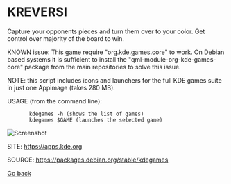 # KREVERSI

 Capture your opponents pieces and turn them over to your
 color. Get control over majority of the board to win.
 
 KNOWN issue:
 This game require "org.kde.games.core" to work. 
 On Debian based systems it is sufficient to install the 
 "qml-module-org-kde-games-core" package from the main
 repositories to solve this issue.
 
 NOTE: this script includes icons and launchers for the 
 full KDE games suite in just one Appimage (takes 280 MB).
 
 USAGE (from the command line):
 
           kdegames -h (shows the list of games)
           kdegames $GAME (launches the selected game)
           
 ![Screenshot](https://cdn.kde.org/screenshots/kreversi/kreversi.png)
 
 SITE: https://apps.kde.org

 SOURCE: https://packages.debian.org/stable/kdegames

 [Go back](https://portable-linux-apps.github.io/apps.html)
